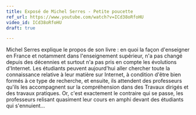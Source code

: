 ```yaml
---
title: Exposé de Michel Serres - Petite poucette
ref_url: https://www.youtube.com/watch?v=ICd38oRfoHU
video_id: ICd38oRfoHU
draft: true

---
```

Michel Serres explique le propos de son livre : en quoi la façon d'enseigner en France et notamment dans l'enseignement supérieur, n'a pas changé depuis des décennies et surtout n'a pas pris en compte les évolutions d'Internet. Les étudiants peuvent aujourd'hui aller chercher toute la connaissance relative à leur matière sur Internet, à condition d'être bien formés à ce type de recherche, et ensuite, ils attendent des professeurs qu'ils les accompagnent sur la compréhension dans des Travaux dirigés et des travaux pratiques. Or, c'est exactement le contraire qui se passe, les professeurs relisant quasiment leur cours en amphi devant des étudiants qui s'ennuient...